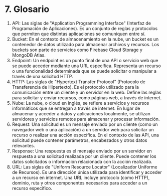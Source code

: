 # 7. Glosario

1. API: Las siglas de "Application Programming Interface" (Interfaz de Programación de Aplicaciones). Es un conjunto de reglas y protocolos que permiten que distintas aplicaciones se comuniquen entre sí.
2. Bucket: En el contexto de almacenamiento en la nube, un bucket es un contenedor de datos utilizado para almacenar archivos y recursos. Los buckets son parte de servicios como Firebase Cloud Storage y MongoDB Atlas.
3. Endpoint: Un endpoint es un punto final de una API o servicio web que se puede acceder mediante una URL específica. Representa un recurso o una funcionalidad determinada que se puede solicitar o manipular a través de una solicitud HTTP.
4. HTTP: Las siglas de "Hypertext Transfer Protocol" (Protocolo de Transferencia de Hipertexto). Es el protocolo utilizado para la comunicación entre un cliente y un servidor en la web. Define las reglas para solicitar y enviar recursos, como páginas web, a través de internet.
5. Nube: La nube, o cloud en inglés, se refiere a servicios y recursos informáticos que se entregan a través de internet. En lugar de almacenar y acceder a datos y aplicaciones localmente, se utilizan servidores y servicios remotos para almacenar y procesar información.
6. Request: Una solicitud es un mensaje enviado por un cliente (como un navegador web o una aplicación) a un servidor web para solicitar un recurso o realizar una acción específica. En el contexto de las API, una solicitud puede contener parámetros, encabezados y otros datos relevantes.
7. Response: Una respuesta es el mensaje enviado por un servidor en respuesta a una solicitud realizada por un cliente. Puede contener los datos solicitados o información relacionada con la acción realizada.
8. URL: Las siglas de "Uniform Resource Locator" (Localizador Uniforme de Recursos). Es una dirección única utilizada para identificar y acceder a un recurso en internet. Una URL incluye protocolo (como HTTP), dominio, ruta y otros componentes necesarios para acceder a un recurso específico.
